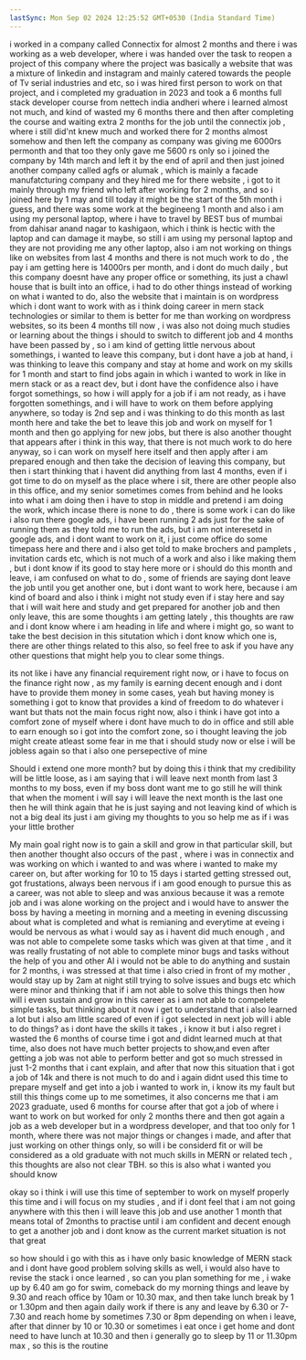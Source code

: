 ```yaml
---
lastSync: Mon Sep 02 2024 12:25:52 GMT+0530 (India Standard Time)
---
```

i worked in a company called Connectix for almost 2 months and there i was working as a web developer, where i was handed over the task to reopen a project of this company where the project was basically a website that was a mixture of linkedin and instagram and mainly catered towards the people of Tv serial industries and etc, so i was hired first person to work on that project, and i completed my graduation in 2023 and took a 6 months full stack developer course from nettech india andheri where i learned almost not much, and kind of wasted my 6 months there and then after completing the course and waiting extra 2 months for the job until the connectix job , where i still did'nt knew much and worked there for 2 months almost somehow and then left the company as company was giving me 6000rs permonth and that too they only gave me 5600 rs only so i joined the company by 14th march and left it by the end of april and then just joined another company called agfs or alumak , which is mainly a facade manufatcturing company and they hired me for there website , i got to it mainly through my friend who left after working for 2 months, and so i joined here by 1 may and till today it might be the start of the 5th month i guess, and there was some work at the begineeng 1 month and also i am using my personal laptop, where i have to travel by BEST bus of mumbai from dahisar anand nagar to kashigaon, which i think is hectic with the laptop and can damage it maybe, so still i am using my personal laptop and they are not providing me any other laptop, also i am not working on things like on websites from last 4 months and there is not much work to do , the pay i am getting here is 14000rs per month, and i dont do much daily , but this company doesnt have any proper office or something, its just a chawl house that is built into an office, i had to do other things instead of working on what i wanted to do, also the website that i maintain is on wordpress which i dont want to work with as i think doing career in mern stack technologies or similar to them is better for me than working on wordpress websites, so its been 4 months till now , i was also not doing much studies or learning about the things i should to switch to different job and 4 months have been passed by , so i am kind of getting little nervous about somethings, i wanted to leave this company, but i dont have a job at hand, i was thinking to leave this company and stay at home and work on my skills for 1 month and start to find jobs again in which i wanted to work in like in mern stack or as a react dev, but i dont have the confidence also i have forgot somethings, so how i will apply for a job if i am not ready, as i have forgotten somethings, and i will have to work on them before applying anywhere, so today is 2nd sep and i was thinking to do this month as last month here and take the bet to leave this job and work on myself for 1 month and then go applying for new jobs, but there is also another thought that appears after i think in this way, that there is not much work to do here anyway, so i can work on myself here itself and then apply after i am prepared enough and then take the decision of leaving this company, but then i start thinking that i havent did anything from last 4 months, even if i got time to do on myself as the place where i sit, there are other people also in this office, and my senior sometimes comes from behind and he looks into what i am doing then i have to stop in middle and pretend i am doing the work, which incase there is none to do , there is some work i can do like i also run there google ads, i have been running 2 ads just for the sake of running them as they told me to run the ads, but i am not interesetd in google ads, and i dont want to work on it, i just come office do some timepass here and there and i also get told to make brochers and pamplets , invitation cards etc, which is not much of a work and also i like making them , but i dont know if its good to stay here more or i should do this month and leave, i am confused on what to do , some of friends are saying dont leave the job until you get another one, but i dont want to work here, because i am kind of board and also i think i might not study even if i stay here and say that i will wait here and study and get prepared for another job and then only leave, this are some thoughts i am getting lately , this thoughts are raw and i dont know where i am heading in life and where i might go, so want to take the best decision in this situtation which i dont know which one is, there are other things related to this also, so feel free to ask if you have any other questions that might help you to clear some things.

its not like i have any financial requirement right now, or i have to focus on the finance right now , as my family is earning decent enough and i dont have to provide them money in some cases, yeah but having money is something i got to know that provides a kind of freedom to do whatever i want but thats not the main focus right now, also i think i have got into a comfort zone of myself where i dont have much to do in office and still able to earn enough so i got into the comfort zone, so i thought leaving the job might create atleast some fear in me that i should study now or else i will be jobless again so that i also one persepective of mine

Should i extend one more month? but by doing this i think that my credibility will be little loose, as i am saying that i will leave next month from last 3 months to my boss, even if my boss dont want me to go still he will think that when the moment i will say i will leave the next month is the last one then he will think again that he is just saying and not leaving kind of which is not a big deal its just i am giving my thoughts to you so help me as if i was your little brother

My main goal right now is to gain a skill and grow in that particular skill, but then another thought also occurs of the past , where i was in connectix and was working on which i wanted to and was where i wanted to make my career on, but after working for 10 to 15 days i started getting stressed out, got frustations, always been nervous if i am good enough to pursue this as a career, was not able to sleep and was anxious because it was a remote job and i was alone working on the project and i would have to answer the boss by having a meeting in morning and a meeting in evening discussing about what is completed and what is remianing and everytime at eveing i would be nervous as what i would say as i havent did much enough , and was not able to compelete some tasks which was given at that time , and it was really frustating of not able to complete minor bugs and tasks without the help of you and other AI i would not be able to do anything and sustain for 2 months, i was stressed at that time i also cried in front of my mother , would stay up by 2am at night still trying to solve issues and bugs etc which were minor and thinking that if i am not able to solve this things then how will i even sustain and grow in this career as i am not able to compelete simple tasks, but thinking about it now i get to understand that i also learned a lot but i also am little scared of even if i got selected in next job will i able to do things? as i dont have the skills it takes , i know it but i also regret i wasted the 6 months of course time i got and didnt learned much at that time, also does not have much better projects to show,and even after getting a job was not able to perform better and got so much stressed in just 1-2 months that i cant explain, and after that now this situation that i got a job of 14k and there is not much to do and i again didnt used this time to prepare myself and get into a job i wanted to work in, i know its my fault but still this things come up to me sometimes, it also concerns me that i am 2023 graduate, used 6 months for course after that got a job of where i want to work on but worked for only 2 months there and then got again a job as a web developer but in a wordpress developer, and that too only for 1 month, where there was not major things or changes i made, and after that just working on other things only, so will i be considerd fit or will be considered as a old graduate with not much skills in MERN or related tech , this thoughts are also not clear TBH. so this is also what i wanted you should know

okay so i think i will use this time of september to work on myself properly this time and i will focus on my studies , and if i dont feel that i am not going anywhere with this then i will leave this job and use another 1 month that means total of 2months to practise until i am confident and decent enough to get a another job and i dont know as the current market situation is not that great

so how should i go with this as i have only basic knowledge of MERN stack and i dont have good problem solving skills as well, i would also have to revise the stack i once learned , so can you plan something for me , i wake up by 6.40 am go for swim, comeback do my morning things and leave by 9.30 and reach office by 10am or 10.30 max, and then take lunch break by 1 or 1.30pm and then again daily work if there is any and leave by 6.30 or 7-7.30 and reach home by sometimes 7.30 or 8pm depending on when i leave, after that dinner by 10 or 10.30 or sometimes i eat once i get home and dont need to have lunch at 10.30 and then i generally go to sleep by 11 or 11.30pm max , so this is the routine